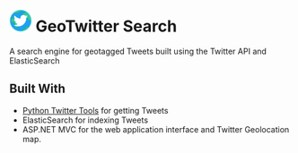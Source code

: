 # ![picture](TwitterStream/img/logo40.png) GeoTwitter Search 
A search engine for geotagged Tweets built using the Twitter API and ElasticSearch

## Built With
 + [Python Twitter Tools](https://github.com/sixohsix/twitter) for getting Tweets
 + ElasticSearch for indexing Tweets
 + ASP.NET MVC for the web application interface and Twitter Geolocation map.
